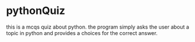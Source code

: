 # pythonQuiz
this is a mcqs quiz about python. the program simply asks the user about a topic in python and provides a choices for the 
correct answer.
